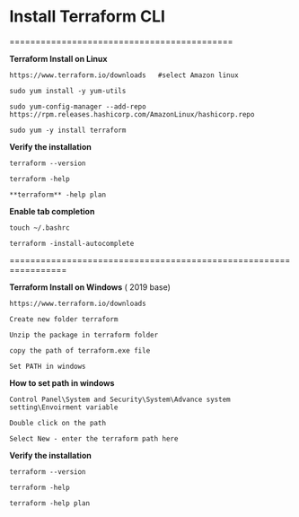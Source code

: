# Install Terraform CLI #
===========================================

__Terraform Install on Linux__ 


    https://www.terraform.io/downloads   #select Amazon linux 

    sudo yum install -y yum-utils

    sudo yum-config-manager --add-repo https://rpm.releases.hashicorp.com/AmazonLinux/hashicorp.repo

    sudo yum -y install terraform


__Verify the installation__

    terraform --version 

    terraform -help
    
    **terraform** -help plan 


__Enable tab completion__

    touch ~/.bashrc

    terraform -install-autocomplete

=================================================================


__Terraform Install on Windows__   ( 2019 base)
 
    https://www.terraform.io/downloads

    Create new folder terraform

    Unzip the package in terraform folder 
    
    copy the path of terraform.exe file 
    
    Set PATH in windows


__How to set path in windows__

    Control Panel\System and Security\System\Advance system setting\Envoirment variable 

    Double click on the path 

    Select New - enter the terraform path here 


__Verify the installation__

    terraform --version 

    terraform -help

    terraform -help plan 



